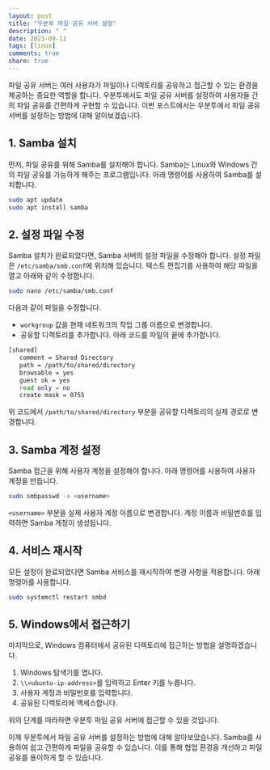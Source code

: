 ```yaml
---
layout: post
title: "우분투 파일 공유 서버 설정"
description: " "
date: 2023-09-11
tags: [linux]
comments: true
share: true
---
```


파일 공유 서버는 여러 사용자가 파일이나 디렉토리를 공유하고 접근할 수 있는 환경을 제공하는 중요한 역할을 합니다. 우분투에서도 파일 공유 서버를 설정하여 사용자들 간의 파일 공유를 간편하게 구현할 수 있습니다. 이번 포스트에서는 우분투에서 파일 공유 서버를 설정하는 방법에 대해 알아보겠습니다.

## 1. Samba 설치

먼저, 파일 공유를 위해 Samba를 설치해야 합니다. Samba는 Linux와 Windows 간의 파일 공유를 가능하게 해주는 프로그램입니다. 아래 명령어를 사용하여 Samba를 설치합니다.

```bash
sudo apt update
sudo apt install samba
```

## 2. 설정 파일 수정

Samba 설치가 완료되었다면, Samba 서버의 설정 파일을 수정해야 합니다. 설정 파일은 `/etc/samba/smb.conf`에 위치해 있습니다. 텍스트 편집기를 사용하여 해당 파일을 열고 아래와 같이 수정합니다.

```bash
sudo nano /etc/samba/smb.conf
```

다음과 같이 파일을 수정합니다.

- `workgroup` 값을 현재 네트워크의 작업 그룹 이름으로 변경합니다.
- 공유할 디렉토리를 추가합니다. 아래 코드를 파일의 끝에 추가합니다.

```bash
[shared]
   comment = Shared Directory
   path = /path/to/shared/directory
   browsable = yes
   guest ok = yes
   read only = no
   create mask = 0755
```

위 코드에서 `/path/to/shared/directory` 부분을 공유할 디렉토리의 실제 경로로 변경합니다.

## 3. Samba 계정 설정

Samba 접근을 위해 사용자 계정을 설정해야 합니다. 아래 명령어를 사용하여 사용자 계정을 만듭니다.

```bash
sudo smbpasswd -a <username>
```

`<username>` 부분을 실제 사용자 계정 이름으로 변경합니다. 계정 이름과 비밀번호를 입력하면 Samba 계정이 생성됩니다.

## 4. 서비스 재시작

모든 설정이 완료되었다면 Samba 서비스를 재시작하여 변경 사항을 적용합니다. 아래 명령어를 사용합니다.

```bash
sudo systemctl restart smbd
```

## 5. Windows에서 접근하기

마지막으로, Windows 컴퓨터에서 공유된 디렉토리에 접근하는 방법을 설명하겠습니다.

1. Windows 탐색기를 엽니다.
2. `\\<ubuntu-ip-address>`를 입력하고 Enter 키를 누릅니다.
3. 사용자 계정과 비밀번호를 입력합니다.
4. 공유된 디렉토리에 액세스합니다.

위의 단계를 따라하면 우분투 파일 공유 서버에 접근할 수 있을 것입니다.

이제 우분투에서 파일 공유 서버를 설정하는 방법에 대해 알아보았습니다. Samba를 사용하여 쉽고 간편하게 파일을 공유할 수 있습니다. 이를 통해 협업 환경을 개선하고 파일 공유를 용이하게 할 수 있습니다.